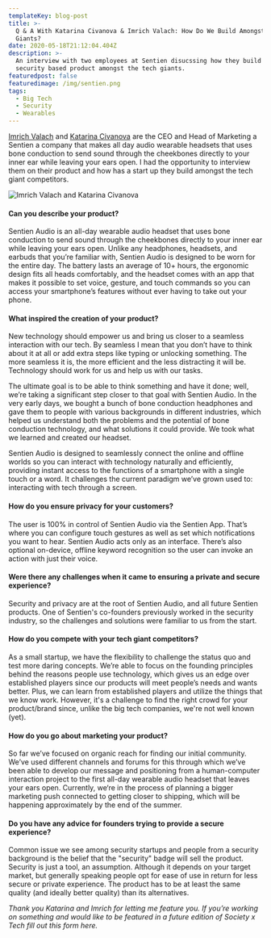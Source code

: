 ```yaml
---
templateKey: blog-post
title: >-
  Q & A With Katarina Civanova & Imrich Valach: How Do We Build Amongst the Tech
  Giants?
date: 2020-05-18T21:12:04.404Z
description: >-
  An interview with two employees at Sentien disucssing how they build a
  security based product amongst the tech giants.
featuredpost: false
featuredimage: /img/sentien.png
tags:
  - Big Tech
  - Security
  - Wearables
---
```

[Imrich Valach](https://www.linkedin.com/in/imrichvalachjr/) and [Katarina Civanova](https://www.linkedin.com/in/kcivanova/) are the CEO and Head of Marketing a Sentien a company that makes all day audio wearable headsets that uses bone conduction to send sound through the cheekbones directly to your inner ear while leaving your ears open. I had the opportunity to interview them on their product and how has a start up they build amongst the tech giant competitors.

![Imrich Valach and Katarina Civanova](/img/sentien2.png)

#### Can you describe your product?

Sentien Audio is an all-day wearable audio headset that uses bone conduction to send sound through the cheekbones directly to your inner ear while leaving your ears open. Unlike any headphones, headsets, and earbuds that you’re familiar with, Sentien Audio is designed to be worn for the entire day. The battery lasts an average of 10+ hours, the ergonomic design fits all heads comfortably, and the headset comes with an app that makes it possible to set voice, gesture, and touch commands so you can access your smartphone’s features without ever having to take out your phone.

#### What inspired the creation of your product?

New technology should empower us and bring us closer to a seamless interaction with our tech. By seamless I mean that you don’t have to think about it at all or add extra steps like typing or unlocking something. The more seamless it is, the more efficient and the less distracting it will be. Technology should work for us and help us with our tasks. 

The ultimate goal is to be able to think something and have it done; well, we’re taking a significant step closer to that goal with Sentien Audio. In the very early days, we bought a bunch of bone conduction headphones and gave them to people with various backgrounds in different industries, which helped us understand both the problems and the potential of bone conduction technology, and what solutions it could provide. We took what we learned and created our headset.

Sentien Audio is designed to seamlessly connect the online and offline worlds so you can interact with technology naturally and efficiently, providing instant access to the functions of a smartphone with a single touch or a word. It challenges the current paradigm we’ve grown used to: interacting with tech through a screen.



#### How do you ensure privacy for your customers?

The user is 100% in control of Sentien Audio via the Sentien App. That’s where you can configure touch gestures as well as set which notifications you want to hear. Sentien Audio acts only as an interface. There’s also optional on-device, offline keyword recognition so the user can invoke an action with just their voice.



#### Were there any challenges when it came to ensuring a private and secure experience?

Security and privacy are at the root of Sentien Audio, and all future Sentien products. One of Sentien's co-founders previously worked in the security industry, so the challenges and solutions were familiar to us from the start.



#### How do you compete with your tech giant competitors?

As a small startup, we have the flexibility to challenge the status quo and test more daring concepts. We’re able to focus on the founding principles behind the reasons people use technology, which gives us an edge over established players since our products will meet people’s needs and wants better. Plus, we can learn from established players and utilize the things that we know work. However, it's a challenge to find the right crowd for your product/brand since, unlike the big tech companies, we're not well known (yet).



#### How do you go about marketing your product?

So far we’ve focused on organic reach for finding our initial community. We’ve used different channels and forums for this through which we’ve been able to develop our message and positioning from a human-computer interaction project to the first all-day wearable audio headset that leaves your ears open. Currently, we‘re in the process of planning a bigger marketing push connected to getting closer to shipping, which will be happening approximately by the end of the summer.



#### Do you have any advice for founders trying to provide a secure experience?

Common issue we see among security startups and people from a security background is the belief that the "security" badge will sell the product. Security is just a tool, an assumption. Although it depends  on your target market, but generally speaking people opt for ease of use in return for less secure or private experience. The product has to be at least the same quality (and ideally better quality) than its alternatives.

_Thank you Katarina and Imrich for letting me feature you. If you’re working on something and would like to be featured in a future edition of Society x Tech fill out this form here._
